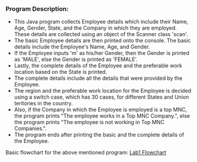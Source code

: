 ### Program Description:

- This Java program collects Employee details which include their Name, Age, Gender, State, and the Company in which they are employed. These details are collected using an object of the Scanner class 'scan'.
- The basic Employee details are then printed onto the console. The basic details include the Employee's Name, Age, and Gender. 
- If the Employee inputs 'm' as his/her Gender, then the Gender is printed as 'MALE', else the Gender is printed as 'FEMALE'.
- Lastly, the complete details of the Employee and the preferable work location based on the State is printed. 
- The complete details include all the details that were provided by the Employee.
- The region and the preferable work location for the Employee is decided using a switch case, which has 30 cases, for different States and Union teritories in the country. 
- Also, if the Company in which the Employee is employed is a top MNC, the program prints "The employee works in a Top MNC Company.", else the program prints "The employee is not working in Top MNC Companies.".
- The program ends after printing the basic and the complete details of the Employee.

Basic flowchart for the above mentioned program:
[Lab1 Flowchart](https://github.com/narpatk78/22122031-MDS273L-JAVA/blob/main/Flowchart/lab1_flow.jpg)

